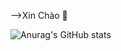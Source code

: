  -->Xin Chào 👋
 
![Anurag's GitHub stats](https://github-readme-stats.vercel.app/api?username=manhvipro123&show_icons=true&theme=radical)
